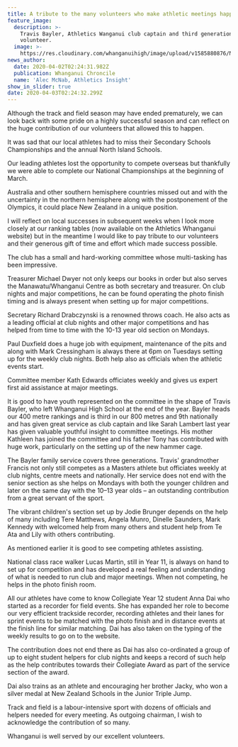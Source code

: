 ```yaml
---
title: A tribute to the many volunteers who make athletic meetings happen
feature_image:
  description: >-
    Travis Bayler, Athletics Wanganui club captain and third generation Bayler
    volunteer.
  image: >-
    https://res.cloudinary.com/whanganuihigh/image/upload/v1585880876/News/Travis_bayler._Chron_2.4.20.jpg
news_author:
  date: 2020-04-02T02:24:31.982Z
  publication: Whanganui Chroncile
  name: 'Alec McNab, Athletics Insight'
show_in_slider: true
date: 2020-04-03T02:24:32.299Z
---
```

Although the track and field season may have ended prematurely, we can look back with some pride on a highly successful season and can reflect on the huge contribution of our volunteers that allowed this to happen.

It was sad that our local athletes had to miss their Secondary Schools Championships and the annual North Island Schools.

Our leading athletes lost the opportunity to compete overseas but thankfully we were able to complete our National Championships at the beginning of March.

Australia and other southern hemisphere countries missed out and with the uncertainty in the northern hemisphere along with the postponement of the Olympics, it could place New Zealand in a unique position.

I will reflect on local successes in subsequent weeks when I look more closely at our ranking tables (now available on the Athletics Whanganui website) but in the meantime I would like to pay tribute to our volunteers and their generous gift of time and effort which made success possible.

The club has a small and hard-working committee whose multi-tasking has been impressive.

Treasurer Michael Dwyer not only keeps our books in order but also serves the Manawatu/Whanganui Centre as both secretary and treasurer. On club nights and major competitions, he can be found operating the photo finish timing and is always present when setting up for major competitions.

Secretary Richard Drabczynski is a renowned throws coach. He also acts as a leading official at club nights and other major competitions and has helped from time to time with the 10-13 year old section on Mondays.

Paul Duxfield does a huge job with equipment, maintenance of the pits and along with Mark Cressingham is always there at 6pm on Tuesdays setting up for the weekly club nights. Both help also as officials when the athletic events start.

Committee member Kath Edwards officiates weekly and gives us expert first aid assistance at major meetings.

It is good to have youth represented on the committee in the shape of Travis Bayler, who left Whanganui High School at the end of the year. Bayler heads our 400 metre rankings and is third in our 800 metres and 9th nationally and has given great service as club captain and like Sarah Lambert last year has given valuable youthful insight to committee meetings. His mother Kathleen has joined the committee and his father Tony has contributed with huge work, particularly on the setting up of the new hammer cage.

The Bayler family service covers three generations. Travis' grandmother Francis not only still competes as a Masters athlete but officiates weekly at club nights, centre meets and nationally. Her service does not end with the senior section as she helps on Mondays with both the younger children and later on the same day with the 10–13 year olds – an outstanding contribution from a great servant of the sport.

The vibrant children's section set up by Jodie Brunger depends on the help of many including Tere Matthews, Angela Munro, Dinelle Saunders, Mark Kennedy with welcomed help from many others and student help from Te Ata and Lily with others contributing.

As mentioned earlier it is good to see competing athletes assisting.

National class race walker Lucas Martin, still in Year 11, is always on hand to set up for competition and has developed a real feeling and understanding of what is needed to run club and major meetings. When not competing, he helps in the photo finish room.

All our athletes have come to know Collegiate Year 12 student Anna Dai who started as a recorder for field events. She has expanded her role to become our very efficient trackside recorder, recording athletes and their lanes for sprint events to be matched with the photo finish and in distance events at the finish line for similar matching. Dai has also taken on the typing of the weekly results to go on to the website.

The contribution does not end there as Dai has also co-ordinated a group of up to eight student helpers for club nights and keeps a record of such help as the help contributes towards their Collegiate Award as part of the service section of the award.

Dai also trains as an athlete and encouraging her brother Jacky, who won a silver medal at New Zealand Schools in the Junior Triple Jump.

Track and field is a labour-intensive sport with dozens of officials and helpers needed for every meeting. As outgoing chairman, I wish to acknowledge the contribution of so many.

Whanganui is well served by our excellent volunteers.